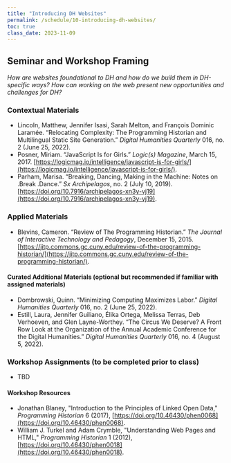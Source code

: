 ```yaml
---
title: "Introducing DH Websites"
permalink: /schedule/10-introducing-dh-websites/
toc: true
class_date: 2023-11-09
---
```


## Seminar and Workshop Framing

*How are websites foundational to DH and how do we build them in DH-specific ways? How can working on the web present new opportunities and challenges for DH?*

### Contextual Materials

- Lincoln, Matthew, Jennifer Isasi, Sarah Melton, and François Dominic Laramée. “Relocating Complexity: The Programming Historian and Multilingual Static Site Generation.” *Digital Humanities Quarterly* 016, no. 2 (June 25, 2022).
- Posner, Miriam. “JavaScript Is for Girls.” *Logic(s) Magazine*, March 15, 2017. [https://logicmag.io/intelligence/javascript-is-for-girls/](https://logicmag.io/intelligence/javascript-is-for-girls/).
- Parham, Marisa. “Breaking, Dancing, Making in the Machine: Notes on .Break .Dance.” *Sx Archipelagos*, no. 2 (July 10, 2019). [https://doi.org/10.7916/archipelagos-xn3y-vj19](https://doi.org/10.7916/archipelagos-xn3y-vj19).

### Applied Materials

- Blevins, Cameron. “Review of The Programming Historian.” *The Journal of Interactive Technology and Pedagogy*, December 15, 2015. [https://jitp.commons.gc.cuny.edu/review-of-the-programming-historian/](https://jitp.commons.gc.cuny.edu/review-of-the-programming-historian/).

#### Curated Additional Materials (optional but recommended if familiar with assigned materials)

- Dombrowski, Quinn. “Minimizing Computing Maximizes Labor.” *Digital Humanities Quarterly* 016, no. 2 (June 25, 2022).
- Estill, Laura, Jennifer Guiliano, Élika Ortega, Melissa Terras, Deb Verhoeven, and Glen Layne-Worthey. “The Circus We Deserve? A Front Row Look at the Organization of the Annual Academic Conference for the Digital Humanities.” *Digital Humanities Quarterly* 016, no. 4 (August 5, 2022).

### Workshop Assignments (to be completed prior to class)

- TBD

#### Workshop Resources

- Jonathan Blaney, "Introduction to the Principles of Linked Open Data," *Programming Historian* 6 (2017), [https://doi.org/10.46430/phen0068](https://doi.org/10.46430/phen0068).
- William J. Turkel and Adam Crymble, "Understanding Web Pages and HTML," *Programming Historian* 1 (2012), [https://doi.org/10.46430/phen0018](https://doi.org/10.46430/phen0018).

